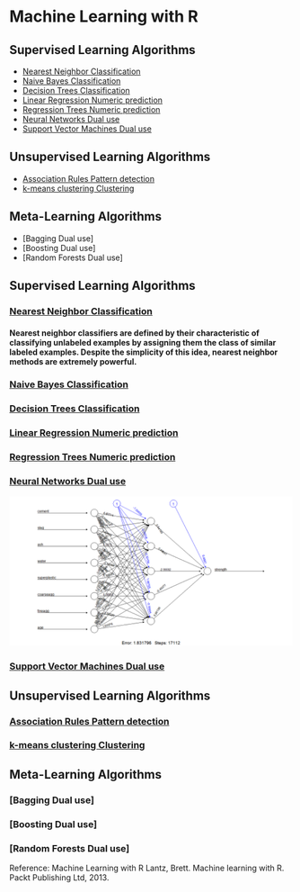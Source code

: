 # Machine Learning with R

## Supervised Learning Algorithms
* [Nearest Neighbor Classification](#nearest-eighbor-classification)
* [Naive Bayes Classification](https://github.com/kvinlazy/ML_R/blob/master/test_OCR.R)
* [Decision Trees Classification](https://github.com/kvinlazy/ML_R/blob/master/test_c50.R)
* [Linear Regression Numeric prediction](https://github.com/kvinlazy/ML_R/blob/master/test_linear.R)
* [Regression Trees Numeric prediction](https://github.com/kvinlazy/ML_R/blob/master/test_cortree.R)
* [Neural Networks Dual use](https://github.com/kvinlazy/ML_R/blob/master/test_neutralnet.R)
* [Support Vector Machines Dual use](https://github.com/kvinlazy/ML_R/blob/master/test_OCR.R)

## Unsupervised Learning Algorithms
* [Association Rules Pattern detection](https://github.com/kvinlazy/ML_R/blob/master/test_aprori.R)
* [k-means clustering Clustering](https://github.com/kvinlazy/ML_R/blob/master/test_k.R)

## Meta-Learning Algorithms
* [Bagging Dual use]
* [Boosting Dual use]
* [Random Forests Dual use]

## Supervised Learning Algorithms
### [Nearest Neighbor Classification](https://github.com/kvinlazy/ML_R/blob/master/test_OCR.R)
####  Nearest neighbor classifiers are defined by their characteristic of classifying unlabeled examples by assigning them the class of similar labeled examples. Despite the simplicity of this idea, nearest neighbor methods are extremely powerful.
### [Naive Bayes Classification](https://github.com/kvinlazy/ML_R/blob/master/test_OCR.R)
### [Decision Trees Classification](https://github.com/kvinlazy/ML_R/blob/master/test_c50.R)
### [Linear Regression Numeric prediction](https://github.com/kvinlazy/ML_R/blob/master/test_linear.R)
### [Regression Trees Numeric prediction](https://github.com/kvinlazy/ML_R/blob/master/test_cortree.R)
### [Neural Networks Dual use](https://github.com/kvinlazy/ML_R/blob/master/test_neutralnet.R)
![Neural Network](./images/neutralnet.png)
### [Support Vector Machines Dual use](https://github.com/kvinlazy/ML_R/blob/master/test_OCR.R)

## Unsupervised Learning Algorithms
### [Association Rules Pattern detection](https://github.com/kvinlazy/ML_R/blob/master/test_aprori.R)
### [k-means clustering Clustering](https://github.com/kvinlazy/ML_R/blob/master/test_k.R)

## Meta-Learning Algorithms
### [Bagging Dual use]
### [Boosting Dual use]
### [Random Forests Dual use]

Reference: 
Machine Learning with R
Lantz, Brett. Machine learning with R. Packt Publishing Ltd, 2013.
